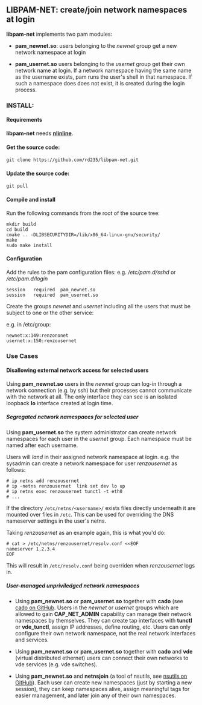 ## LIBPAM-NET: create/join network namespaces at login

**libpam-net** implements two pam modules:

- **pam_newnet.so**: users belonging to the *newnet* group get a new
network namespace at login

- **pam_usernet.so** users belonging to the *usernet* group get their own
network name at login. If a network namespace having the same name as the
username exists, pam runs the user's shell in that namespace. If such a
namespace does does not exist, it is created during the login process.

### INSTALL:

#### Requirements

**libpam-net** needs [**nlinline**](https://github.com/virtualsquare/nlinline).

#### Get the source code:
```
git clone https://github.com/rd235/libpam-net.git
```
#### Update the source code:
```
git pull
```
#### Compile and install
Run the following commands from the root of the source tree:
```
mkdir build
cd build
cmake .. -DLIBSECURITYDIR=/lib/x86_64-linux-gnu/security/
make
sudo make install
```
#### Configuration
Add the rules to the pam configuration files: e.g. */etc/pam.d/sshd* or
*/etc/pam.d/login*
```
session   required  pam_newnet.so
session   required  pam_usernet.so
```

Create the groups *newnet* and *usernet* including all the users that
must be subject to one or the other service:

e.g. in /etc/group:
```
newnet:x:149:renzononet
usernet:x:150:renzousernet
```

### Use Cases

#### Disallowing external network access for selected users

Using **pam_newnet.so** users in the *newnet* group can log-in through a network
connection (e.g. by ssh) but their processes cannot communicate with the network
at all. The only interface they can see is an isolated loopback **lo** interface
created at login time.

##### Segregated network namespaces for selected user

Using **pam_usernet.so** the system administrator can create network namespaces
for each user in the *usernet* group. Each namespace must be named after each
username.

Users will *land* in their assigned network namespace at login. e.g. the
sysadmin can create a network namespace for user *renzousernet* as follows:

```
# ip netns add renzousernet
# ip -netns renzousernet  link set dev lo up
# ip netns exec renzousernet tunctl -t eth0
# ...
```

If the directory `/etc/netns/<username>/` exists files directly underneath it are
mounted over files in `/etc`. This can be used for overriding the DNS nameserver
settings in the user's netns.

Taking *renzousernet* as an example again, this is what you'd do:

```
# cat > /etc/netns/renzousernet/resolv.conf <<EOF
nameserver 1.2.3.4
EOF
```

This will result in `/etc/resolv.conf` being overriden when *renzousernet* logs
in.

##### User-managed unpriviledged network namespaces

- Using **pam_newnet.so** or **pam_usernet.so** together with **cado** (see
  [cado on GitHub](https://github.com/rd235/cado). Users in the *newnet* or
  *usernet* groups which are allowed to gain **CAP_NET_ADMIN** capability can
  manage their network namespaces by themselves. They can create tap interfaces
  with **tunctl** or **vde_tunctl**, assign IP addresses, define routing,
  etc. Users can only configure their own network namespace, not the real network
  interfaces and services.

- Using **pam_newnet.so** or **pam_usernet.so** together with **cado** and
  **vde** (virtual distributed ethernet) users can connect their own networks to
  vde services (e.g. vde switches).

- Using **pam_newnet.so** and **netnsjoin** (a tool of nsutils, see
  [nsutils on GitHub](https://github.com/rd235/nsutils)). Each user can create
  new namespaces (just by starting a new session), they can keep namespaces
  alive, assign meaningful tags for easier management, and later join any of
  their own namespaces.

